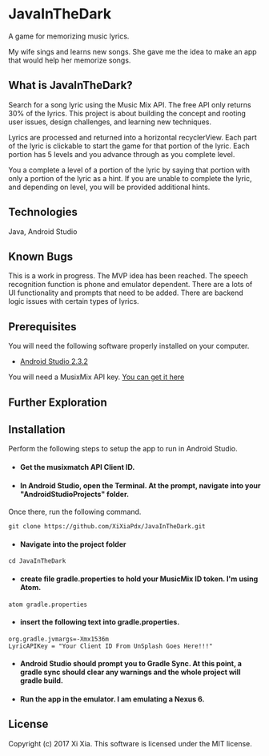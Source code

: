 # JavaInTheDark
A game for memorizing music lyrics.

My wife sings and learns new songs. She gave me the idea to make an app that would help her memorize songs.


## What is JavaInTheDark?

Search for a song lyric using the Music Mix API. The free API only returns 30% of the lyrics. This project is about building the concept and rooting user issues, design challenges, and learning new techniques.

Lyrics are processed and returned into a horizontal recyclerView. Each part of the lyric is clickable to start the game for that portion of the lyric.  Each portion has 5 levels and you advance through as you complete level.

You a complete a level of a portion of the lyric by saying that portion with only a portion of the lyric as a hint.   If you are unable to complete the lyric, and depending on level, you will be provided additional hints.

## Technologies

Java, Android Studio

## Known Bugs

This is a work in progress. The MVP idea has been reached. The speech recognition function is phone and emulator dependent. There are a lots of UI functionality and prompts that need to be added. There are backend logic issues with certain types of lyrics. 

## Prerequisites

You will need the following software properly installed on your computer.

* [Android Studio 2.3.2](https://developer.android.com/studio/index.html)

You will need a MusixMix API key. [You can get it here](https://www.musixmatch.com/)

## Further Exploration


## Installation

Perform the following steps to setup the app to run in Android Studio.

* #### Get the musixmatch API Client ID.

* #### In Android Studio, open the Terminal. At the prompt, navigate into your "AndroidStudioProjects" folder.

Once there, run the following command.
```
git clone https://github.com/XiXiaPdx/JavaInTheDark.git
```
*  #### Navigate into the project folder
```
cd JavaInTheDark
```
*  #### create file gradle.properties to hold your MusicMix ID token. I'm using Atom.
```
atom gradle.properties
```
* #### insert the following text into gradle.properties.

```
org.gradle.jvmargs=-Xmx1536m
LyricAPIKey = "Your Client ID From UnSplash Goes Here!!!"

```
* #### Android Studio should prompt you to Gradle Sync.  At this point, a gradle sync should clear any warnings and the whole project will gradle build.

* #### Run the app in the emulator. I am emulating a Nexus 6.


## License

Copyright (c) 2017 Xi Xia. This software is licensed under the MIT license.
